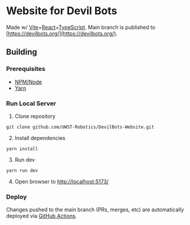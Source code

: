 # Website for Devil Bots
Made w/ [Vite](https://vitejs.dev/)+[React](https://react.dev/)+[TypeScript](https://www.typescriptlang.org/). Main branch is published to [https://devilbots.org/](https://devilbots.org/).

## Building

### Prerequisites
- [NPM/Node](https://nodejs.org/en)
- [Yarn](https://yarnpkg.com/)

### Run Local Server
1. Clone repository
```
git clone github.com/UWST-Robotics/DevilBots-Website.git
```
2. Install dependencies
```
yarn install
```
3. Run dev
```
yarn run dev
```
4. Open browser to [http://localhost:5173/](http://localhost:5173/)

### Deploy
Changes pushed to the main branch (PRs, merges, etc) are automatically deployed via [GitHub Actions](https://github.com/UWST-Robotics/DevilBots-Website/actions).